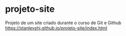 # projeto-site
 Projeto de um site criado durante o curso de Git e Github
https://stanleyshj.github.io/projeto-site/index.html
